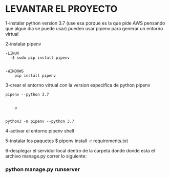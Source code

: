 # LEVANTAR EL PROYECTO

1-instalar python version 3.7
    (use esa porque es la que pide AWS pensando que algun dia se puede usar)
    pueden usar pipenv para generar un entorno virtual


2-instalar pipenv


    -LINUX
      -$ sudo pip install pipenv
      
      
    -WINDOWS
        pip install pipenv


3-crear el entorno virtual con la version especifica de python
    pipenv
    
    

    pipenv --python 3.7
    
    
        o
        
        
    python3 -m pipenv --python 3.7



4-activar el entorno pipenv shell



5-instalar los paquetes
$ pipenv install -r requirements.txt



6-desplegar el servidor local
    dentro de la carpeta donde donde esta el archivo manage.py correr lo siguiente:
### python manage.py runserver
